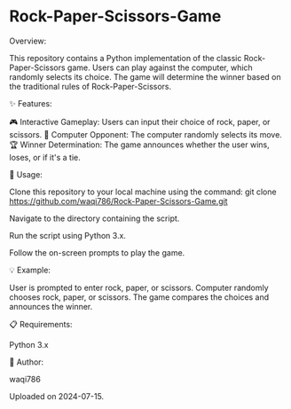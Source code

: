 # Rock-Paper-Scissors-Game

Overview:

This repository contains a Python implementation of the classic Rock-Paper-Scissors game. Users can play against the computer, which randomly selects its choice. The game will determine the winner based on the traditional rules of Rock-Paper-Scissors.


✨ Features:

🎮 Interactive Gameplay: Users can input their choice of rock, paper, or scissors.
🤖 Computer Opponent: The computer randomly selects its move.
🏆 Winner Determination: The game announces whether the user wins, loses, or if it's a tie.



🚀 Usage:

Clone this repository to your local machine using the command: git clone https://github.com/waqi786/Rock-Paper-Scissors-Game.git

Navigate to the directory containing the script.

Run the script using Python 3.x.

Follow the on-screen prompts to play the game.



💡 Example:

User is prompted to enter rock, paper, or scissors.
Computer randomly chooses rock, paper, or scissors.
The game compares the choices and announces the winner.



📋 Requirements:

Python 3.x



👤 Author:

waqi786


Uploaded on 2024-07-15.
